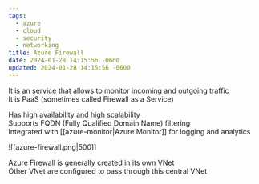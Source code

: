 ```yaml
---
tags:
  - azure
  - cloud
  - security
  - networking
title: Azure Firewall
date: 2024-01-28 14:15:56 -0600
updated: 2024-01-28 14:15:56 -0600
---
```


It is an service that allows to monitor incoming and outgoing traffic  
It is PaaS (sometimes called Firewall as a Service)  

Has high availability and high scalability  
Supports FQDN (Fully Qualified Domain Name) filtering  
Integrated with [[azure-monitor|Azure Monitor]] for logging and analytics

![[azure-firewall.png|500]]

Azure Firewall is generally created in its own VNet  
Other VNet are configured to pass through this central VNet
